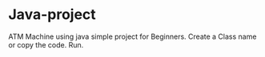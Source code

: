 # Java-project
ATM Machine using java simple project for Beginners.
Create a Class name or copy the code.
Run.
